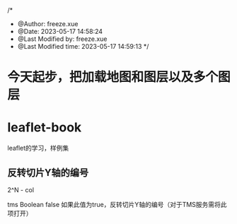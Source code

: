 /*
 * @Author: freeze.xue 
 * @Date: 2023-05-17 14:58:24 
 * @Last Modified by: freeze.xue
 * @Last Modified time: 2023-05-17 14:59:13
 */

# 今天起步，把加载地图和图层以及多个图层
# leaflet-book
leaflet的学习，样例集


## 反转切片Y轴的编号
2^N - col

tms	Boolean	false	如果此值为true，反转切片Y轴的编号（对于TMS服务需将此项打开）
